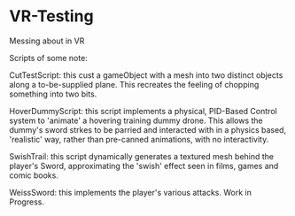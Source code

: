# VR-Testing
Messing about in VR

Scripts of some note:

CutTestScript: this cust a gameObject with a mesh into two distinct objects along a to-be-supplied plane.
This recreates the feeling of chopping something into two bits.

HoverDummyScript: this script implements a physical, PID-Based Control system to 'animate' a hovering training dummy drone.
This allows the dummy's sword strkes to be parried and interacted with in a physics based, 'realistic' way, rather than pre-canned animations, with no interactivity.

SwishTrail: this script dynamically generates a textured mesh behind the player's Sword, approximating the 'swish' effect seen in films, games and comic books.

WeissSword: this implements the player's various attacks. Work in Progress.